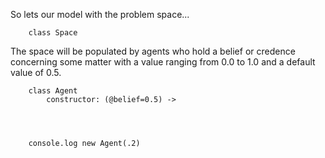 

So lets our model with the problem space...


		class Space


The space will be populated by agents who hold a belief or credence concerning some matter with a value ranging from 0.0 to 1.0 and a default value of 0.5.


		class Agent
			constructor: (@belief=0.5) ->




		console.log new Agent(.2)



